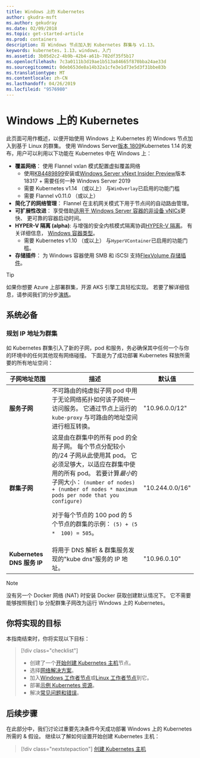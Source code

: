 ```yaml
---
title: Windows 上的 Kubernetes
author: gkudra-msft
ms.author: gekudray
ms.date: 02/09/2018
ms.topic: get-started-article
ms.prod: containers
description: 将 Windows 节点加入到 Kubernetes 群集与 v1.13。
keywords: kubernetes，1.13，windows，入门
ms.assetid: 3b05d2c2-4b9b-42b4-a61b-702df35f5b17
ms.openlocfilehash: 7c3a0111b3d19ae1b513a84665f870bba24ae33d
ms.sourcegitcommit: 0deb653de8a14b32a1cfe3e1d73e5d3f31bbe83b
ms.translationtype: MT
ms.contentlocale: zh-CN
ms.lasthandoff: 04/26/2019
ms.locfileid: "9576980"
---
```

# <a name="kubernetes-on-windows"></a>Windows 上的 Kubernetes

此页面可用作概述，以便开始使用 Windows 上 Kubernetes 的 Windows 节点加入到基于 Linux 的群集。 使用 Windows Server[版本 1809](https://docs.microsoft.com/en-us/windows-server/get-started/whats-new-in-windows-server-1809#container-networking-with-kubernetes)Kubernetes 1.14 的发布，用户可以利用以下功能在 Kubernetes 中在 Windows 上：

- **覆盖网络**： 使用 Flannel vxlan 模式配置虚拟覆盖网络
    - 使用[KB4489899](https://support.microsoft.com/en-us/help/4489899)安装或[Windows Server vNext Insider Preview](https://blogs.windows.com/windowsexperience/tag/windows-insider-program/)版本 18317 + 需要任何一种 Windows Server 2019
    - 需要 Kubernetes v1.14 （或以上） 与`WinOverlay`已启用的功能门槛
    - 需要 Flannel v0.11.0 （或以上）
- **简化了的网络管理**： Flannel 在主机网关模式下用于节点间的自动路由管理。
- **可扩展性改进**： 享受借助[适用于 Windows Server 容器的非设备 vNICs](https://blogs.technet.microsoft.com/networking/2018/04/27/network-start-up-and-performance-improvements-in-windows-10-spring-creators-update-and-windows-server-version-1803/)更快、 更可靠的容器启动时间。
- **HYPER-V 隔离 (alpha)**: 与增强的安全内核模式隔离协调[HYPER-V 隔离](https://kubernetes.io/docs/getting-started-guides/windows/#hyper-v-containers)。 有关详细信息， [Windows 容器类型](https://docs.microsoft.com/en-us/virtualization/windowscontainers/about/#windows-container-types)。
    - 需要 Kubernetes v1.10 （或以上） 与`HyperVContainer`已启用的功能门槛。
- **存储插件**： 为 Windows 容器使用 SMB 和 iSCSI 支持[FlexVolume 存储插件](https://github.com/Microsoft/K8s-Storage-Plugins)。

>[!TIP]
>如果你想要 Azure 上部署群集，开源 AKS 引擎工具轻松实现。 若要了解详细信息，请参阅我们的分步[演练](https://github.com/Azure/aks-engine/blob/master/docs/topics/windows.md)。

## <a name="prerequisites"></a>系统必备

### <a name="plan-ip-addressing-for-your-cluster"></a>规划 IP 地址为群集

<a name="definitions"></a>如 Kubernetes 群集引入了新的子网，pod 和服务，务必确保其中任何一个与你的环境中的任何其他现有网络碰撞。 下面是为了成功部署 Kubernetes 释放所需要的所有地址空间：

| 子网地址范围 | 描述 | 默认值 |
| --------- | ------------- | ------------- |
| <a name="service-subnet-def"></a>**服务子网** | 不可路由的纯虚拟子网 pod 中用于无论网络拓扑如何该子网统一访问服务。 它通过节点上运行的 `kube-proxy` 与可路由的地址空间进行相互转换。 | "10.96.0.0/12" |
| <a name="cluster-subnet-def"></a>**群集子网** |  这是由在群集中的所有 pod 的全局子网。 每个节点分配较小的/24 子网从此使用其 pod。 它必须足够大，以适应在群集中使用的所有 pod。 若要计算*最小*的子网大小： `(number of nodes) + (number of nodes * maximum pods per node that you configure)` <p/>对于每个节点的 100 pod 的 5 个节点的群集的示例： `(5) + (5 *  100) = 505`。  | "10.244.0.0/16" |
| **Kubernetes DNS 服务 IP** | 将用于 DNS 解析 & 群集服务发现的"kube dns"服务的 IP 地址。 | "10.96.0.10" |

> [!NOTE]
> 没有另一个 Docker 网络 (NAT) 时安装 Docker 获取创建默认情况下。 它不需要能够按照我们 Ip 分配群集子网改为运行 Windows 上的 Kubernetes。

## <a name="what-you-will-accomplish"></a>你将实现的目标

本指南结束时，你将实现以下目标：

> [!div class="checklist"]
> * 创建了一个[开始创建 Kubernetes 主机](./creating-a-linux-master.md)节点。  
> * 选择[网络解决方案](./network-topologies.md)。  
> * 加入[Windows 工作者节点](./joining-windows-workers.md)或[Linux 工作者节点](./joining-linux-workers.md)到它。  
> * 部署[示例 Kubernetes 资源](./deploying-resources.md)。  
> * 解决[常见问题和错误](./common-problems.md)。

## <a name="next-steps"></a>后续步骤

在此部分中，我们讨论过重要先决条件今天成功部署 Windows 上的 Kubernetes 所需的 & 假设。 继续以了解如何设置开始创建 Kubernetes 主机：

>[!div class="nextstepaction"]
>[创建 Kubernetes 主机](./creating-a-linux-master.md)
